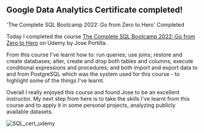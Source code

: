 ## Google Data Analytics Certificate completed!

'The Complete SQL Bootcamp 2022: Go from Zero to Hero' Completed

Today I completed the course [The Complete SQL Bootcamp 2022: Go from Zero to Hero](https://www.udemy.com/course/the-complete-sql-bootcamp/) on Udemy by Jose Portilla. 

From this course I've learnt how to: run queries; use joins; restore and create databases; alter, create and drop both tables and columns; execute conditional expressions and procedures; and both import and export data to and from PostgreSQL which was the system used for this course - to highlight some of the things I've learnt.

Overall I really enjoyed this course and found Jose to be an excellent instructor. My next step from here is to take the skills I've learnt from this course and to apply it in some personal projects, analyzing publicly available datasets.

![SQL_cert_udemy](https://user-images.githubusercontent.com/105367716/169577101-41602f4d-9a52-4c0e-99b6-553d45098e0a.jpg)
